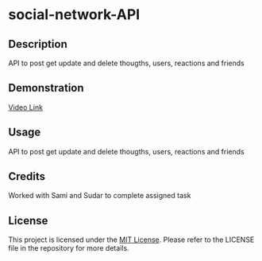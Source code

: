 # social-network-API


## Description
API to post get update and delete thougths, users, reactions and friends

## Demonstration
[Video Link](https://drive.google.com/file/d/1NUvv0q6TdRr-ToAixYNgu28CmIiAGRlq/view)



## Usage
API to post get update and delete thougths, users, reactions and friends

## Credits
Worked with Sami and Sudar to complete assigned task

## License
This project is licensed under the [MIT License](LICENSE). Please refer to the LICENSE file in the repository for more details.
